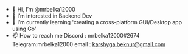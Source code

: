 - 👋 Hi, I’m @mrbelka12000
- 👀 I’m interested in Backend Dev
- 🌱 I’m currently learning 'creating a cross-platform GUI/Desktop app using Go'
- 📫 How to reach me Discord : mrbelka12000#2674 Telegram:mrbelka12000 email : karshyga.beknur@gmail.com
<!---
mrbelka12000/mrbelka12000 is a ✨ special ✨ repository because its `README.md` (this file) appears on your GitHub profile.
You can click the Preview link to take a look at your changes.
--->
